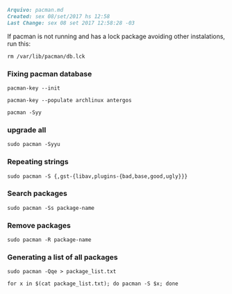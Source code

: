 ``` markdown
Arquivo: pacman.md
Created: sex 08/set/2017 hs 12:58
Last Change: sex 08 set 2017 12:58:28 -03
```

If pacman is not running and has a lock package avoiding
other instalations, run this:

    rm /var/lib/pacman/db.lck

### Fixing pacman database

    pacman-key --init

    pacman-key --populate archlinux antergos

    pacman -Syy

### upgrade all

    sudo pacman -Syyu

### Repeating strings

    sudo pacman -S {,gst-{libav,plugins-{bad,base,good,ugly}}}

### Search packages

    sudo pacman -Ss package-name

### Remove packages

    sudo pacman -R package-name

### Generating a list of all packages

	sudo pacman -Qqe > package_list.txt

	for x in $(cat package_list.txt); do pacman -S $x; done
